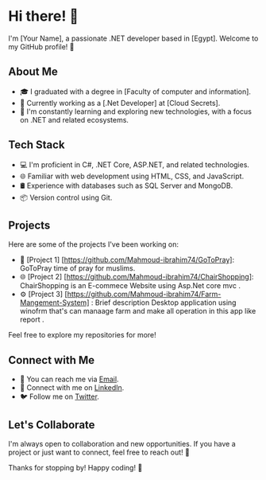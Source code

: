 # Hi there! 👋

I'm [Your Name], a passionate .NET developer based in [Egypt]. Welcome to my GitHub profile! 🚀

## About Me

- 🎓 I graduated with a degree in [Faculty of computer and information].
- 💼 Currently working as a [.Net Developer] at [Cloud Secrets].
- 🌱 I'm constantly learning and exploring new technologies, with a focus on .NET and related ecosystems.

## Tech Stack

- 💻 I'm proficient in C#, .NET Core, ASP.NET, and related technologies.
- 🌐 Familiar with web development using HTML, CSS, and JavaScript.
- 🛢️ Experience with databases such as SQL Server and MongoDB.
- 📦 Version control using Git.

## Projects

Here are some of the projects I've been working on:

- 🚀 [Project 1] [https://github.com/Mahmoud-ibrahim74/GoToPray]: GoToPray time of pray for muslims.
- 🌐 [Project 2] [https://github.com/Mahmoud-ibrahim74/ChairShopping]: ChairShopping is an E-commece Website using Asp.Net core mvc .
- ⚙️ [Project 3] [https://github.com/Mahmoud-ibrahim74/Farm-Mangement-System] : Brief description Desktop application using winofrm that's can manaage farm and make all operation in this app like report .

Feel free to explore my repositories for more!

## Connect with Me

- 📧 You can reach me via [Email](mailto:mhmoud.ibrahim74@gmail.com).
- 💼 Connect with me on [LinkedIn](https://www.linkedin.com/in/mahmoud-ibrahim74/).
- 🐦 Follow me on [Twitter](https://twitter.com/your-twitter-handle).

## Let's Collaborate

I'm always open to collaboration and new opportunities. If you have a project or just want to connect, feel free to reach out! 🤝

Thanks for stopping by! Happy coding! 🚀
